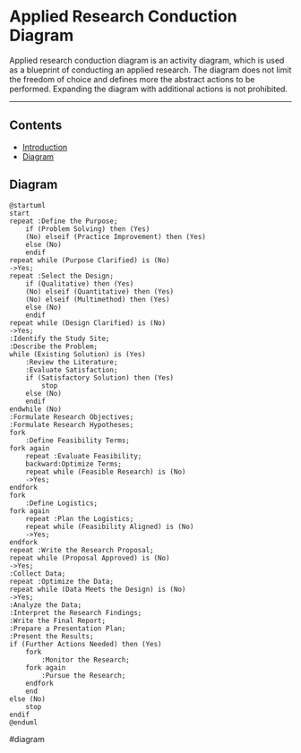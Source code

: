 # Applied Research Conduction Diagram
Applied research conduction diagram is an activity diagram, which is used as a blueprint of conducting an applied research. The diagram does not limit the freedom of choice and defines more the abstract actions to be performed. Expanding the diagram with additional actions is not prohibited.

---

## Contents
- [Introduction](#applied-research-conduction)
- [Diagram](#diagram)

## Diagram
```plantuml
@startuml
start
repeat :Define the Purpose;
    if (Problem Solving) then (Yes)
    (No) elseif (Practice Improvement) then (Yes)
    else (No)
    endif
repeat while (Purpose Clarified) is (No)
->Yes;
repeat :Select the Design;
    if (Qualitative) then (Yes)
    (No) elseif (Quantitative) then (Yes)
    (No) elseif (Multimethod) then (Yes)
    else (No)
    endif
repeat while (Design Clarified) is (No)
->Yes;
:Identify the Study Site;
:Describe the Problem;
while (Existing Solution) is (Yes)
    :Review the Literature;
    :Evaluate Satisfaction;
    if (Satisfactory Solution) then (Yes)
        stop
    else (No)
    endif
endwhile (No)
:Formulate Research Objectives;
:Formulate Research Hypotheses;
fork
    :Define Feasibility Terms;
fork again
    repeat :Evaluate Feasibility;
    backward:Optimize Terms;
    repeat while (Feasible Research) is (No)
    ->Yes;
endfork
fork
    :Define Logistics;
fork again
    repeat :Plan the Logistics;
    repeat while (Feasibility Aligned) is (No)
    ->Yes;
endfork
repeat :Write the Research Proposal;
repeat while (Proposal Approved) is (No)
->Yes;
:Collect Data;
repeat :Optimize the Data;
repeat while (Data Meets the Design) is (No)
->Yes;
:Analyze the Data;
:Interpret the Research Findings;
:Write the Final Report;
:Prepare a Presentation Plan;
:Present the Results;
if (Further Actions Needed) then (Yes)
    fork
        :Monitor the Research;
    fork again
        :Pursue the Research;
    endfork
    end
else (No)
    stop
endif
@enduml
```

#diagram